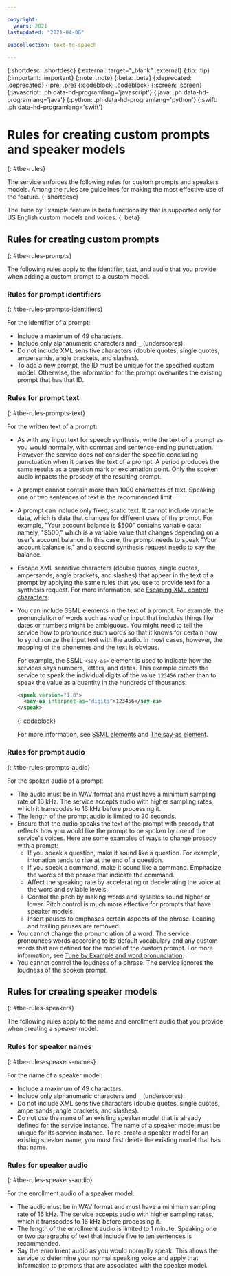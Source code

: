 ```yaml
---

copyright:
  years: 2021
lastupdated: "2021-04-06"

subcollection: text-to-speech

---
```


{:shortdesc: .shortdesc}
{:external: target="_blank" .external}
{:tip: .tip}
{:important: .important}
{:note: .note}
{:beta: .beta}
{:deprecated: .deprecated}
{:pre: .pre}
{:codeblock: .codeblock}
{:screen: .screen}
{:javascript: .ph data-hd-programlang='javascript'}
{:java: .ph data-hd-programlang='java'}
{:python: .ph data-hd-programlang='python'}
{:swift: .ph data-hd-programlang='swift'}

# Rules for creating custom prompts and speaker models
{: #tbe-rules}

The service enforces the following rules for custom prompts and speakers models. Among the rules are guidelines for making the most effective use of the feature.
{: shortdesc}

The Tune by Example feature is beta functionality that is supported only for US English custom models and voices.
{: beta}

## Rules for creating custom prompts
{: #tbe-rules-prompts}

The following rules apply to the identifier, text, and audio that you provide when adding a custom prompt to a custom model.

### Rules for prompt identifiers
{: #tbe-rules-prompts-identifiers}

For the identifier of a prompt:

-   Include a maximum of 49 characters.
-   Include only alphanumeric characters and `_` (underscores).
-   Do not include XML sensitive characters (double quotes, single quotes, ampersands, angle brackets, and slashes).
-   To add a new prompt, the ID must be unique for the specified custom model. Otherwise, the information for the prompt overwrites the existing prompt that has that ID.

### Rules for prompt text
{: #tbe-rules-prompts-text}

For the written text of a prompt:

-   As with any input text for speech synthesis, write the text of a prompt as you would normally, with commas and sentence-ending punctuation. However, the service does not consider the specific concluding punctuation when it parses the text of a prompt. A period produces the same results as a question mark or exclamation point. Only the spoken audio impacts the prosody of the resulting prompt.
-   A prompt cannot contain more than 1000 characters of text. Speaking one or two sentences of text is the recommended limit.
-   A prompt can include only fixed, static text. It cannot include variable data, which is data that changes for different uses of the prompt. For example, "Your account balance is $500" contains variable data: namely, "$500," which is a variable value that changes depending on a user's account balance. In this case, the prompt needs to speak "Your account balance is," and a second synthesis request needs to say the balance.
-   Escape XML sensitive characters (double quotes, single quotes, ampersands, angle brackets, and slashes) that appear in the text of a prompt by applying the same rules that you use to provide text for a synthesis request. For more information, see [Escaping XML control characters](/docs/text-to-speech?topic=text-to-speech-usingHTTP#escape).
-   You can include SSML elements in the text of a prompt. For example, the pronunciation of words such as *read* or input that includes things like dates or numbers might be ambiguous. You might need to tell the service how to pronounce such words so that it knows for certain how to synchronize the input text with the audio. In most cases, however, the mapping of the phonemes and the text is obvious.

    For example, the SSML `<say-as>` element is used to indicate how the services says numbers, letters, and dates. This example directs the service to speak the individual digits of the value `123456` rather than to speak the value as a quantity in the hundreds of thousands:

    ```xml
    <speak version="1.0">
      <say-as interpret-as="digits">123456</say-as>
    </speak>
    ```
    {: codeblock}

    For more information, see [SSML elements](/docs/text-to-speech?topic=text-to-speech-elements) and [The say-as element](/docs/text-to-speech?topic=text-to-speech-elements#say-as_element).

### Rules for prompt audio
{: #tbe-rules-prompts-audio}

For the spoken audio of a prompt:

-   The audio must be in WAV format and must have a minimum sampling rate of 16 kHz. The service accepts audio with higher sampling rates, which it transcodes to 16 kHz before processing it.
-   The length of the prompt audio is limited to 30 seconds.
-   Ensure that the audio speaks the text of the prompt with prosody that reflects how you would like the prompt to be spoken by one of the service's voices. Here are some examples of ways to change prosody with a prompt:
    -   If you speak a question, make it sound like a question. For example, intonation tends to rise at the end of a question.
    -   If you speak a command, make it sound like a command. Emphasize the words of the phrase that indicate the command.
    -   Affect the speaking rate by accelerating or decelerating the voice at the word and syllable levels.
    -   Control the pitch by making words and syllables sound higher or lower. Pitch control is much more effective for prompts that have speaker models.
    -   Insert pauses to emphases certain aspects of the phrase. Leading and trailing pauses are removed.
-   You cannot change the pronunciation of a word. The service pronounces words according to its default vocabulary and any custom words that are defined for the model of the custom prompt. For more information, see [Tune by Example and word pronunciation](/docs/text-to-speech?topic=text-to-speech-tbe-intro#tbe-intro-how-pronunciation).
-   You cannot control the loudness of a phrase. The service ignores the loudness of the spoken prompt.

## Rules for creating speaker models
{: #tbe-rules-speakers}

The following rules apply to the name and enrollment audio that you provide when creating a speaker model.

### Rules for speaker names
{: #tbe-rules-speakers-names}

For the name of a speaker model:

-   Include a maximum of 49 characters.
-   Include only alphanumeric characters and `_` (underscores).
-   Do not include XML sensitive characters (double quotes, single quotes, ampersands, angle brackets, and slashes).
-   Do not use the name of an existing speaker model that is already defined for the service instance. The name of a speaker model must be unique for its service instance. To re-create a speaker model for an existing speaker name, you must first delete the existing model that has that name.

### Rules for speaker audio
{: #tbe-rules-speakers-audio}

For the enrollment audio of a speaker model:

-   The audio must be in WAV format and must have a minimum sampling rate of 16 kHz. The service accepts audio with higher sampling rates, which it transcodes to 16 kHz before processing it.
-   The length of the enrollment audio is limited to 1 minute. Speaking one or two paragraphs of text that include five to ten sentences is recommended.
-   Say the enrollment audio as you would normally speak. This allows the service to determine your normal speaking voice and apply that information to prompts that are associated with the speaker model.
